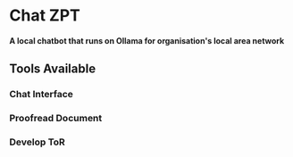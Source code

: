 # Chat ZPT
#### A local chatbot that runs on Ollama for organisation's local area network

## Tools Available

### Chat Interface
### Proofread Document
### Develop ToR